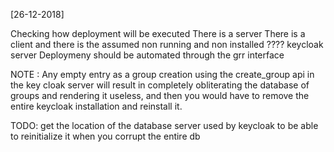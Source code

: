 [26-12-2018]

Checking how deployment will be executed
There is a server
There is a client
and there is the assumed non running and non installed ???? keycloak server
Deploymeny should be automated through the grr interface

NOTE : Any empty entry as a group creation using the create_group api in the key cloak server will result
in completely obliterating the database of groups and rendering it useless, and then you would have to 
remove the entire keycloak installation and reinstall it.

TODO: get the location of the database server used by keycloak to be able to reinitialize it when you 
corrupt the entire db
